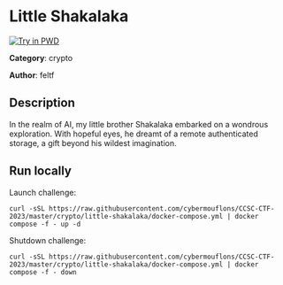 # Little Shakalaka

[![Try in PWD](https://raw.githubusercontent.com/play-with-docker/stacks/master/assets/images/button.png)](https://labs.play-with-docker.com/?stack=https://raw.githubusercontent.com/cybermouflons/CCSC-CTF-2023/master/crypto/little-shakalaka/docker-compose.yml)


**Category**: crypto

**Author**: feltf

## Description

In the realm of AI, my little brother Shakalaka embarked on a wondrous
exploration. With hopeful eyes, he dreamt of a remote authenticated storage,
a gift beyond his wildest imagination.



## Run locally

Launch challenge:
```
curl -sSL https://raw.githubusercontent.com/cybermouflons/CCSC-CTF-2023/master/crypto/little-shakalaka/docker-compose.yml | docker compose -f - up -d
```

Shutdown challenge:
```
curl -sSL https://raw.githubusercontent.com/cybermouflons/CCSC-CTF-2023/master/crypto/little-shakalaka/docker-compose.yml | docker compose -f - down
```
